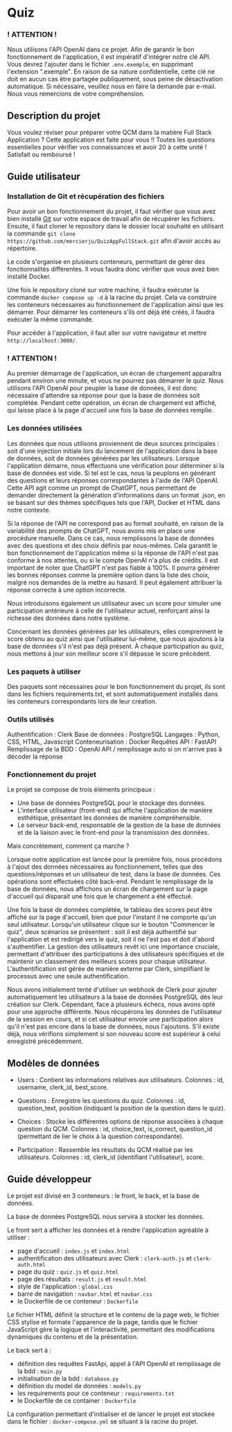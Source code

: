 # Quiz

### ! ATTENTION !
Nous utilisons l'API OpenAI dans ce projet. Afin de garantir le bon fonctionnement de l'application, il est impératif d'intégrer notre clé API. Vous devrez l'ajouter dans le fichier `.env.exemple`, en supprimant l'extension ".exemple". En raison de sa nature confidentielle, cette clé ne doit en aucun cas être partagée publiquement, sous peine de désactivation automatique. Si nécessaire, veuillez nous en faire la demande par e-mail. Nous vous remercions de votre compréhension.

## Description du projet

Vous voulez réviser pour préparer votre QCM dans la matière Full Stack Application ? Cette application est faite pour vous !!
Toutes les questions essentielles pour vérifier vos connaissances et avoir 20 à cette unité !
Satisfait ou remboursé !


## Guide utilisateur

### Installation de Git et récupération des fichiers

Pour avoir un bon fonctionnement du projet, il faut vérifier que vous avez bien installé [Git](https://git-scm.com/) sur votre espace de travail afin de récupérer les fichiers.
Ensuite, il faut cloner le repository dans le dossier local souhaité en utilisant la commande `git clone https://github.com/mercierju/QuizAppFullStack.git` afin d'avoir accès au répertoire.

Le code s'organise en plusieurs conteneurs, permettant de gérer des fonctionnalités différentes. Il vous faudra donc vérifier que vous avez bien installé Docker.

Une fois le repository cloné sur votre machine, il faudra exécuter la commande `docker compose up -d` à la racine du projet. Cela va construire les conteneurs nécessaires au fonctionnement de l'application ainsi que les démarrer.
Pour démarrer les conteneurs s'ils ont déjà été créés, il faudra exécuter la même commande.

Pour accéder à l'application, il faut aller sur votre navigateur et mettre `http://localhost:3000/`. 

### ! ATTENTION !
Au premier démarrage de l'application, un écran de chargement apparaîtra pendant environ une minute, et vous ne pourrez pas démarrer le quiz. Nous utilisons l'API OpenAI pour peupler la base de données, il est donc nécessaire d'attendre sa réponse pour que la base de données soit complétée. Pendant cette opération, un écran de chargement est affiché, qui laisse place à la page d'accueil une fois la base de données remplie.

### Les données utilisées

Les données que nous utilisons proviennent de deux sources principales : soit d'une injection initiale lors du lancement de l'application dans la base de données, soit de données générées par les utilisateurs. Lorsque l'application démarre, nous effectuons une vérification pour déterminer si la base de données est vide. Si tel est le cas, nous la peuplons en générant des questions et leurs réponses correspondantes à l'aide de l'API OpenAI. Cette API agit comme un prompt de ChatGPT, nous permettant de demander directement la génération d'informations dans un format .json, en se basant sur des thèmes spécifiques tels que l'API, Docker et HTML dans notre contexte.

Si la réponse de l'API ne correspond pas au format souhaité, en raison de la variabilité des prompts de ChatGPT, nous avons mis en place une procédure manuelle. Dans ce cas, nous remplissons la base de données avec des questions et des choix définis par nous-mêmes. Cela garantit le bon fonctionnement de l'application même si la réponse de l'API n'est pas conforme à nos attentes, ou si le compte OpenAI n'a plus de crédits. 
Il est important de noter que ChatGPT n'est pas fiable à 100%. Il pourra générer les bonnes réponses comme la première option dans la liste des choix, malgré nos demandes de la mettre au hasard. Il peut également attribuer la réponse correcte à une option incorrecte.

Nous introduisons également un utilisateur avec un score pour simuler une participation antérieure à celle de l'utilisateur actuel, renforçant ainsi la richesse des données dans notre système.

Concernant les données générées par les utilisateurs, elles comprennent le score obtenu au quiz ainsi que l'utilisateur lui-même, que nous ajoutons à la base de données s'il n'est pas déjà présent. À chaque participation au quiz, nous mettons à jour son meilleur score s'il dépasse le score précédent.

### Les paquets à utiliser

Des paquets sont nécessaires pour le bon fonctionnement du projet, ils sont dans les fichiers requirements.txt, et sont automatiquement installés dans les conteneurs correspondants lors de leur création.

### Outils utilisés
Authentification : Clerk
Base de données : PostgreSQL
Langages : Python, CSS, HTML, Javascript
Conteneurisation : Docker
Requêtes API : FastAPI
Remplissage de la BDD : OpenAI API / remplissage auto si on n'arrive pas à décoder la réponse


### Fonctionnement du projet

Le projet se compose de trois éléments principaux :

- Une base de données PostgreSQL pour le stockage des données.
- L'interface utilisateur (front-end) qui affiche l'application de manière esthétique, présentant les données de manière compréhensible.
- Le serveur back-end, responsable de la gestion de la base de données et de la liaison avec le front-end pour la transmission des données.


Mais concrètement, comment ça marche ?

Lorsque notre application est lancée pour la première fois, nous procédons à l'ajout des données nécessaires au fonctionnement, telles que des questions/réponses et un utilisateur de test, dans la base de données. Ces opérations sont effectuées côté back-end. Pendant le remplissage de la base de données, nous affichons un écran de chargement sur la page d'accueil qui disparait une fois que le chargement a été effectué.

Une fois la base de données complétée, le tableau des scores peut être affiché sur la page d'accueil, bien que pour l'instant il ne comporte qu'un seul utilisateur. Lorsqu'un utilisateur clique sur le bouton "Commencer le quiz", deux scénarios se présentent : soit il est déjà authentifié sur l'application et est redirigé vers le quiz, soit il ne l'est pas et doit d'abord s'authentifier. La gestion des utilisateurs revêt ici une importance cruciale, permettant d'attribuer des participations à des utilisateurs spécifiques et de maintenir un classement des meilleurs scores pour chaque utilisateur. L'authentification est gérée de manière externe par Clerk, simplifiant le processus avec une seule authentification.

Nous avons initialement tenté d'utiliser un webhook de Clerk pour ajouter automatiquement les utilisateurs à la base de données PostgreSQL dès leur création sur Clerk. Cependant, face à plusieurs échecs, nous avons opté pour une approche différente. Nous récupérons les données de l'utilisateur de la session en cours, et si cet utilisateur envoie une participation alors qu'il n'est pas encore dans la base de données, nous l'ajoutons. S'il existe déjà, nous vérifions simplement si son nouveau score est supérieur à celui enregistré précédemment.


## Modèles de données 

- Users : Contient les informations relatives aux utilisateurs.
Colonnes : id, username, clerk_id, best_score.

- Questions : Enregistre les questions du quiz.
Colonnes : id, question_text, position (indiquant la position de la question dans le quiz).

- Choices : Stocke les différentes options de réponse associées à chaque question du QCM.
Colonnes : id, choice_text, is_correct, question_id (permettant de lier le choix à la question correspondante).

- Participation : Rassemble les résultats du QCM réalisé par les utilisateurs.
Colonnes : id, clerk_id (identifiant l'utilisateur), score.

## Guide développeur

Le projet est divisé en 3 conteneurs : le front, le back, et la base de données.

La base de données PostgreSQL nous servira à stocker les données.

Le front sert à afficher les données et à rendre l'application agréable à utiliser :
- page d'accueil : `index.js` et `index.html`
- authentification des utilisateurs avec Clerk : `clerk-auth.js` et `clerk-auth.html`
- page du quiz : `quiz.js` et `quiz.html`
- page des résultats : `result.js` et `result.html`
- style de l'application : `global.css`
- barre de navigation : `navbar.html` et `navbar.css`
- le Dockerfile de ce conteneur : `Dockerfile`

Le fichier HTML définit la structure et le contenu de la page web, le fichier CSS stylise et formate l'apparence de la page, tandis que le fichier JavaScript gère la logique et l'interactivité, permettant des modifications dynamiques du contenu et de la présentation.


Le back sert à :
- définition des requêtes FastApi, appel à l'API OpenAI et remplissage de la bdd : `main.py`
- initialisation de la bdd : `database.py`
- définition du model de données : `models.py`
- les requirements pour ce conteneur : `requirements.txt`
- le Dockerfile de ce container : `Dockerfile`

La configuration permettant d'initialiser et de lancer le projet est stockée dans le fichier : `docker-compose.yml` se situant à la racine du projet.

